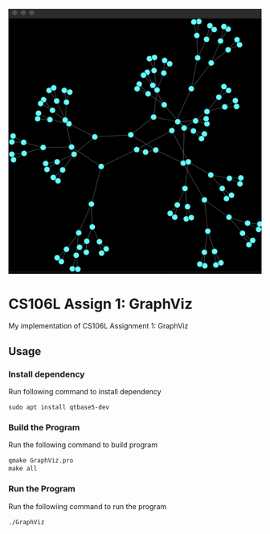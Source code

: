 ![example](assets/example.gif)

# CS106L Assign 1: GraphViz


My implementation of CS106L Assignment 1: GraphViz


## Usage 

### Install dependency

Run following command to install dependency
```
sudo apt install qtbase5-dev
```

### Build the Program

Run the following command to build program
```
qmake GraphViz.pro
make all
```

### Run the Program

Run the followiing command to run the program
```
./GraphViz
```